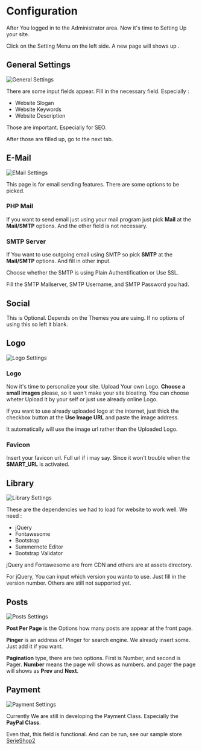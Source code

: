# Configuration
After You logged in to the Administrator area. Now it's time to Setting Up your site. 

Click on the Setting Menu on the left side. 
A new page will shows up .

## General Settings

![General Settings](img/general-settings.png)

There are some input fields appear. Fill in the necessary field. Especially :

- Website Slogan
- Website Keywords
- Website Description

Those are important. Especially for SEO.

After those are filled up, go to the next tab.

## E-Mail

![EMail Settings](img/email-settings.png)

This page is for email sending features. There are some options to be picked. 

### PHP Mail 

If you want to send email just using your mail program just pick **Mail** at the **Mail/SMTP** options. And the other field is not necessary. 

### SMTP Server

If You want to use outgoing email using SMTP so pick **SMTP** at the **Mail/SMTP** options. And fill in other input. 

Choose whether the SMTP is using Plain Authentification or Use SSL. 

Fill the SMTP Mailserver, SMTP Username, and SMTP Password you had. 

## Social 
This is Optional. Depends on the Themes you are using. If no options of using this so left it blank. 

## Logo

![Logo Settings](img/logo-settings.png)

### Logo
Now it's time to personalize your site. Upload Your own Logo. **Choose a small images** please, so it won't make your site bloating. You can choose wheter Upload it by your self or just use already online Logo. 

If you want to use already uploaded logo at the internet, just thick the checkbox button at the **Use Image URL** and paste the image address. 

It automatically will use the image url rather than the Uploaded Logo. 

### Favicon
Insert your favicon url. Full url if i may say. Since it won't trouble when the **SMART_URL** is activated. 

## Library
![Library Settings](img/library-settings.png)

These are the dependencies we had to load for website to work well. We need :

- jQuery
- Fontawesome
- Bootstrap
- Summernote Editor
- Bootstrap Validator

jQuery and Fontawesome are from CDN and others are at assets directory.

For jQuery, You can input which version you wanto to use. Just fill in the version number. Others are still not supported yet. 

## Posts

![Posts Settings](img/posts-settings.png)

**Post Per Page** is the Options how many posts are appear at the front page. 

**Pinger** is an address of Pinger for search engine. We already insert some. Just add it if you want.

**Pagination** type, there are two options. First is Number, and second is Pager. **Number** means the page will shows as numbers. and pager the page will shows as **Prev** and **Next**.

## Payment

![Payment Settings](img/payment-settings.png)

Currently We are still in developing the Payment Class. Especially the **PayPal Class**. 

Even that, this field is functional. And can be run, see our sample store [SerieShop2](http://serieshop2.gxapp.top) 

